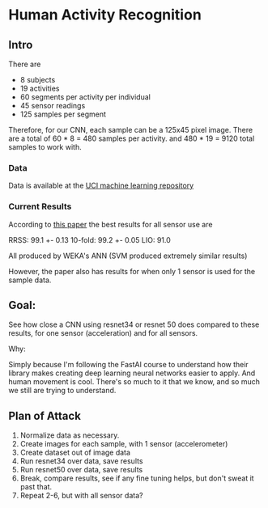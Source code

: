 
# Human Activity Recognition

## Intro

There are 

* 8 subjects
* 19 activities
* 60 segments per activity per individual
* 45 sensor readings
* 125 samples per segment


Therefore, for our CNN, each sample can be a 125x45 pixel image. There are a total of 60 * 8 = 480 samples per activity. and 480 * 19 = 9120 total samples to work with.

### Data

Data is available at the [UCI machine learning repository](https://archive.ics.uci.edu/ml/datasets/Daily+and+Sports+Activities)

### Current Results

According to [this paper](http://kilyos.ee.bilkent.edu.tr/~billur/publ_list/cj14.pdf) the best results for all sensor use are

RRSS: 99.1 +- 0.13
10-fold: 99.2 +- 0.05
LIO: 91.0 

All produced by WEKA's ANN (SVM produced extremely similar results)

However, the paper also has results for when only 1 sensor is used for the sample data.

## Goal:

See how close a CNN using resnet34 or resnet 50 does compared to these results, for one sensor (acceleration) and for all sensors.

Why: 

Simply because I'm following the FastAI course to understand how their library makes creating deep learning neural networks easier to apply.
And human movement is cool. There's so much to it that we know, and so much we still are trying to understand.

## Plan of Attack

1. Normalize data as necessary.
2. Create images for each sample, with 1 sensor (accelerometer)
3. Create dataset out of image data
4. Run resnet34 over data, save results
5. Run resnet50 over data, save results
6. Break, compare results, see if any fine tuning helps, but don't sweat it past that.
7. Repeat 2-6, but with all sensor data? 

